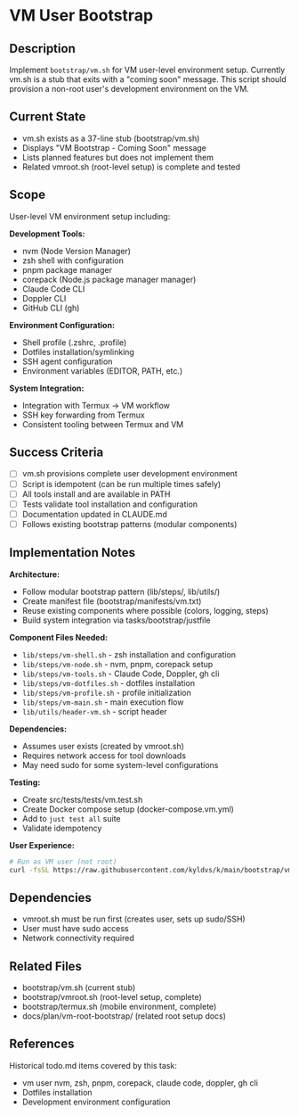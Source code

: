 # VM User Bootstrap

## Description

Implement `bootstrap/vm.sh` for VM user-level environment setup. Currently vm.sh
is a stub that exits with a "coming soon" message. This script should provision
a non-root user's development environment on the VM.

## Current State

- vm.sh exists as a 37-line stub (bootstrap/vm.sh)
- Displays "VM Bootstrap - Coming Soon" message
- Lists planned features but does not implement them
- Related vmroot.sh (root-level setup) is complete and tested

## Scope

User-level VM environment setup including:

**Development Tools:**
- nvm (Node Version Manager)
- zsh shell with configuration
- pnpm package manager
- corepack (Node.js package manager manager)
- Claude Code CLI
- Doppler CLI
- GitHub CLI (gh)

**Environment Configuration:**
- Shell profile (.zshrc, .profile)
- Dotfiles installation/symlinking
- SSH agent configuration
- Environment variables (EDITOR, PATH, etc.)

**System Integration:**
- Integration with Termux → VM workflow
- SSH key forwarding from Termux
- Consistent tooling between Termux and VM

## Success Criteria

- [ ] vm.sh provisions complete user development environment
- [ ] Script is idempotent (can be run multiple times safely)
- [ ] All tools install and are available in PATH
- [ ] Tests validate tool installation and configuration
- [ ] Documentation updated in CLAUDE.md
- [ ] Follows existing bootstrap patterns (modular components)

## Implementation Notes

**Architecture:**
- Follow modular bootstrap pattern (lib/steps/, lib/utils/)
- Create manifest file (bootstrap/manifests/vm.txt)
- Reuse existing components where possible (colors, logging, steps)
- Build system integration via tasks/bootstrap/justfile

**Component Files Needed:**
- `lib/steps/vm-shell.sh` - zsh installation and configuration
- `lib/steps/vm-node.sh` - nvm, pnpm, corepack setup
- `lib/steps/vm-tools.sh` - Claude Code, Doppler, gh cli
- `lib/steps/vm-dotfiles.sh` - dotfiles installation
- `lib/steps/vm-profile.sh` - profile initialization
- `lib/steps/vm-main.sh` - main execution flow
- `lib/utils/header-vm.sh` - script header

**Dependencies:**
- Assumes user exists (created by vmroot.sh)
- Requires network access for tool downloads
- May need sudo for some system-level configurations

**Testing:**
- Create src/tests/tests/vm.test.sh
- Create Docker compose setup (docker-compose.vm.yml)
- Add to `just test all` suite
- Validate idempotency

**User Experience:**
```bash
# Run as VM user (not root)
curl -fsSL https://raw.githubusercontent.com/kyldvs/k/main/bootstrap/vm.sh | sh
```

## Dependencies

- vmroot.sh must be run first (creates user, sets up sudo/SSH)
- User must have sudo access
- Network connectivity required

## Related Files

- bootstrap/vm.sh (current stub)
- bootstrap/vmroot.sh (root-level setup, complete)
- bootstrap/termux.sh (mobile environment, complete)
- docs/plan/vm-root-bootstrap/ (related root setup docs)

## References

Historical todo.md items covered by this task:
- vm user nvm, zsh, pnpm, corepack, claude code, doppler, gh cli
- Dotfiles installation
- Development environment configuration
